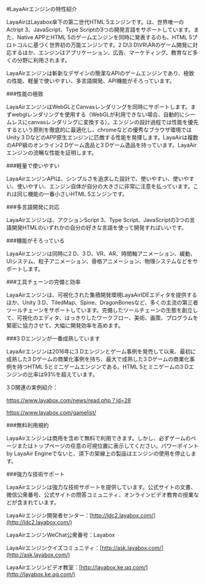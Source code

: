 #LayaAirエンジンの特性紹介

LayaAirはLayabox傘下の第二世代HTML 5エンジンです。は、世界唯一のActript 3、JavaScript、Type Scriptの3つの開発言語をサポートしています。また、Native APPとHTML 5のゲームエンジンを同時に発表するのも、HTML 5プロトコルに基づく世界初の万能エンジンです。2 D\3 D\VR\ARのゲーム開発に対応するほか、エンジンはアプリケーション、広告、マーケティング、教育など多くの分野に利用されます。

LayaAirエンジンは斬新なデザインの簡潔なAPIのゲームエンジンであり、極致の性能、軽量で使いやすい、多言語開発、API機能がそろっています。



###性能の極致

LayaAirエンジンはWebGLとCanvasレンダリングを同時にサポートします。まずwebglレンダリングを使用する（WebGLが利用できない場合、自動的にシームレスにcanvasレンダリングに変換する）。エンジンの設計過程では性能を優先するという原則を徹底的に最適化し、chromeなどの優秀なブラウザ環境ではUnity 3 DなどのAPP原生エンジンに匹敵する性能を発揮します。LayaAirは複数のAPP級のオンライン2 Dゲーム逸品と3 Dゲーム逸品を持っています。LayaAirエンジンの流暢な性能を証明します。



###軽量で使いやすい

LayaAirエンジンAPIは、シンプルさを追求した設計で、使いやすい、使いやすい、使いやすい、エンジン自体が自分の大きさに非常に注意を払っています。これは同じ機能の一番小さいHTML 5エンジンです。



###多言語開発に対応

LayaAirエンジンは、アクションScript 3、Type Script、JavaScriptの3つの言語開発HTMLのいずれかの自分の好きな言語を使って開発すればいいです。



###機能がそろっている

LayaAirエンジンは同時に2 D、3 D、VR、AR、時間軸アニメーション、緩動、UIシステム、粒子アニメーション、骨格アニメーション、物理システムなどをサポートします。



###工具チェーンの完備と効率

LayaAirエンジンは、可視化された集積開発環境LayaAirIDEエディタを提供するほか、Unity 3 D、TiledMap、Spine、DragonBonesなど、多くの主流の第三者ツールチェーンをサポートしています。完備したツールチェーンの生態を創立して、可視化のエディタ、はっきりしたワークフロー、美術、画策、プログラムを緊密に協力させて、大幅に開発効率を高めます。



###3 Dエンジンが一番成熟しています

LayaAirエンジンは2016年に3 Dエンジンとゲーム事例を発売して以来、最初に成熟した3 Dゲームの商業化事例を持ち、最大で成熟した3 Dゲームの商業化事例を持つHTML 5とミニゲームエンジンである。HTML 5とミニゲームの3 Dエンジンの比率は93%を超えています。

3 D関連の実例紹介：

https://www.layabox.com/news/read.php？id=28

https://www.layabox.com/gamelist/



###無料利用規約

LayaAirエンジンは商用を含めて無料で利用できます。しかし、必ずゲームのページまたはトップページの任意の可視位置に表示してください。パワーポイントby LayaAir Engineでないと、須下の架線上の製品はエンジンの使用を停止します。



###強力な技術サポート

LayaAirエンジンは強力な技術サポートを提供しています。公式サイトの文書、微信公衆番号、公式サイトの問答コミュニティ、オンラインビデオ教育の授業などが含まれています。

LayaAirエンジン開発者センター：[http://ldc2.layabox.com/](http://ldc2.layabox.com/)

LayaAirエンジンWeChat公衆番号：Layabox

LayaAirエンジンクイズコミュニティ：[http://ask.layabox.com/](http://ask.layabox.com/)

LayaAirエンジンビデオ教室：[http://layabox.ke.qq.com/](http://layabox.ke.qq.com/)

